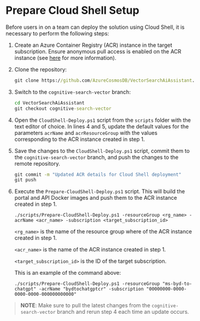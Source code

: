# Prepare Cloud Shell Setup

Before users in on a team can deploy the solution using Cloud Shell, it is necessary to perform the following steps:

1. Create an Azure Container Registry (ACR) instance in the target subscription. Ensure anonymous pull access is enabled on the ACR instance (see [here](https://learn.microsoft.com/azure/container-registry/anonymous-pull-access) for more information).

2. Clone the repository:

    ```cmd
    git clone https://github.com/AzureCosmosDB/VectorSearchAiAssistant.git
    ```

3. Switch to the `cognitive-search-vector` branch:

    ```cmd
    cd VectorSearchAiAssistant
    git checkout cognitive-search-vector
    ```

4. Open the `CloudShell-Deploy.ps1` script from the `scripts` folder with the text editor of choice. In lines 4 and 5, update the default values for the parameters `acrName` and `acrResourceGroup` with the values corresponding to the ACR instance created in step 1. 

5. Save the changes to the `CloudShell-Deploy.ps1` script, commit them to the `cognitive-search-vector` branch, and push the changes to the remote repository.

    ```cmd
    git commit -m "Updated ACR details for Cloud Shell deployment"
    git push
    ```

6. Execute the `Prepare-CloudShell-Deploy.ps1` script. This will build the portal and API Docker images and push them to the ACR instance created in step 1.

    ```pwsh
    ./scripts/Prepare-CloudShell-Deploy.ps1 -resourceGroup <rg_name> -acrName <acr_name> -subscription <target_subscription_id>
    ```

    `<rg_name>` is the name of the resource group where of the ACR instance created in step 1.

    `<acr_name>` is the name of the ACR instance created in step 1.

    `<target_subscription_id>` is the ID of the target subscription.

    This is an example of the command above: 

    ```pwsh
    ./scripts/Prepare-CloudShell-Deploy.ps1 -resourceGroup "ms-byd-to-chatgpt" -acrName "bydtochatgptcr" -subscription "00000000-0000-0000-0000-000000000000"
    ```

>**NOTE**:
>Make sure to pull the latest changes from the `cognitive-search-vector` branch and rerun step 4 each time an update occurs.
